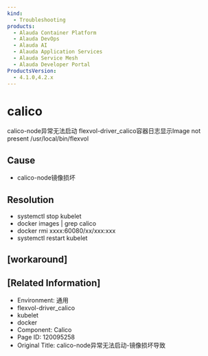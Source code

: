 ```yaml
---
kind:
  - Troubleshooting
products:
  - Alauda Container Platform
  - Alauda DevOps
  - Alauda AI
  - Alauda Application Services
  - Alauda Service Mesh
  - Alauda Developer Portal
ProductsVersion:
  - 4.1.0,4.2.x
---
```

<!-- A type of document that involves encountering a fault, diagnosing it, performing root cause analysis, and providing solutions. -->

# calico

calico-node异常无法启动 flexvol-driver_calico容器日志显示Image not present /usr/local/bin/flexvol

## Cause
- calico-node镜像损坏

## Resolution
- systemctl stop kubelet
- docker images | grep calico
- docker rmi xxxx:60080/xx/xxx:xxx
- systemctl restart kubelet

## [workaround]

## [Related Information]
- Environment: 通用
- flexvol-driver_calico
- kubelet
- docker
- Component: Calico
- Page ID: 120095258
- Original Title: calico-node异常无法启动-镜像损坏导致
